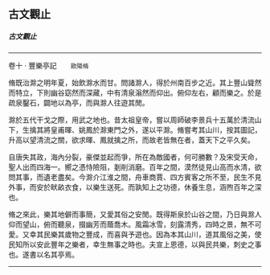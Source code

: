 

## 古文觀止

##### 古文觀止

* * *

卷十 ‧ 豐樂亭記　　`歐陽脩`

脩既治滁之明年夏，始飲滁水而甘。問諸滁人，得於州南百步之近。其上豐山聳然而特立，下則幽谷窈然而深藏，中有清泉滃然而仰出。俯仰左右，顧而樂之。於是疏泉鑿石，闢地以為亭，而與滁人往遊其閒。

滁於五代干戈之際，用武之地也。昔太祖皇帝，嘗以周師破李景兵十五萬於清流山下，生擒其將皇甫暉、姚鳳於滁東門之外，遂以平滁。脩嘗考其山川，按其圖記，升高以望清流之關，欲求暉、鳳就擒之所，而故老皆無在者，蓋天下之平久矣。

自唐失其政，海內分裂，豪傑並起而爭，所在為敵國者，何可勝數？及宋受天命，聖人出而四海一。嚮之憑恃險阻，剗削消磨。百年之間，漠然徒見山高而水清，欲問其事，而遺老盡矣。今滁介江淮之間，舟車商賈、四方賓客之所不至，民生不見外事，而安於畎畝衣食，以樂生送死。而孰知上之功德，休養生息，涵煦百年之深也。

脩之來此，樂其地僻而事簡，又愛其俗之安閒。既得斯泉於山谷之間，乃日與滁人仰而望山，俯而聽泉，掇幽芳而蔭喬木。風霜冰雪，刻露清秀，四時之景，無不可愛。又幸其民樂其歲物之豐成，而喜與予遊也。因為本其山川，道其風俗之美，使民知所以安此豐年之樂者，幸生無事之時也。夫宣上恩德，以與民共樂，刺史之事也。遂書以名其亭焉。

* * *

